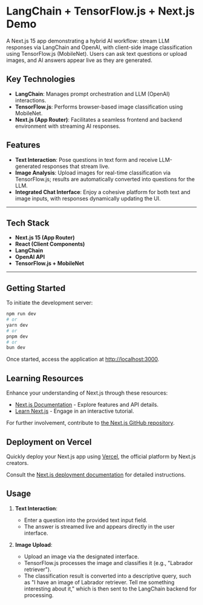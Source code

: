 # LangChain + TensorFlow.js + Next.js Demo

A Next.js 15 app demonstrating a hybrid AI workflow: stream LLM responses via LangChain and OpenAI, with client-side image classification using TensorFlow.js (MobileNet). Users can ask text questions or upload images, and AI answers appear live as they are generated.

## Key Technologies

- **LangChain**: Manages prompt orchestration and LLM (OpenAI) interactions.
- **TensorFlow.js**: Performs browser-based image classification using MobileNet.
- **Next.js (App Router)**: Facilitates a seamless frontend and backend environment with streaming AI responses.

## Features

- **Text Interaction**: Pose questions in text form and receive LLM-generated responses that stream live.
- **Image Analysis**: Upload images for real-time classification via TensorFlow.js; results are automatically converted into questions for the LLM.
- **Integrated Chat Interface**: Enjoy a cohesive platform for both text and image inputs, with responses dynamically updating the UI.

---

## Tech Stack

- **Next.js 15 (App Router)**
- **React (Client Components)**
- **LangChain**
- **OpenAI API**
- **TensorFlow.js + MobileNet**

---

## Getting Started

To initiate the development server:

```bash
npm run dev
# or
yarn dev
# or
pnpm dev
# or
bun dev
```

Once started, access the application at [http://localhost:3000](http://localhost:3000).

## Learning Resources

Enhance your understanding of Next.js through these resources:

- [Next.js Documentation](https://nextjs.org/docs) - Explore features and API details.
- [Learn Next.js](https://nextjs.org/learn) - Engage in an interactive tutorial.

For further involvement, contribute to [the Next.js GitHub repository](https://github.com/vercel/next.js).

## Deployment on Vercel

Quickly deploy your Next.js app using [Vercel](https://vercel.com/new?utm_medium=default-template&filter=next.js&utm_source=create-next-app&utm_campaign=create-next-app-readme), the official platform by Next.js creators.

Consult the [Next.js deployment documentation](https://nextjs.org/docs/app/building-your-application/deploying) for detailed instructions.

## Usage

1. **Text Interaction**:

   - Enter a question into the provided text input field.
   - The answer is streamed live and appears directly in the user interface.

2. **Image Upload**:
   - Upload an image via the designated interface.
   - TensorFlow.js processes the image and classifies it (e.g., "Labrador retriever").
   - The classification result is converted into a descriptive query, such as "I have an image of Labrador retriever. Tell me something interesting about it," which is then sent to the LangChain backend for processing.
